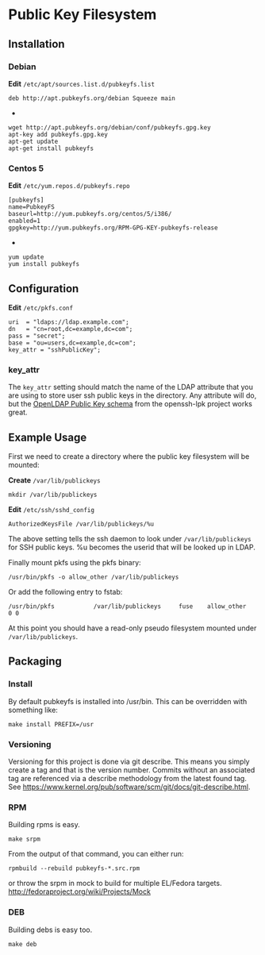 # Public Key Filesystem

## Installation

### Debian

**Edit** `/etc/apt/sources.list.d/pubkeyfs.list`

    deb http://apt.pubkeyfs.org/debian Squeeze main

-

    wget http://apt.pubkeyfs.org/debian/conf/pubkeyfs.gpg.key
    apt-key add pubkeyfs.gpg.key
    apt-get update
    apt-get install pubkeyfs

### Centos 5

**Edit** `/etc/yum.repos.d/pubkeyfs.repo`

    [pubkeyfs]
    name=PubkeyFS
    baseurl=http://yum.pubkeyfs.org/centos/5/i386/
    enabled=1
    gpgkey=http://yum.pubkeyfs.org/RPM-GPG-KEY-pubkeyfs-release

-

    yum update
    yum install pubkeyfs


## Configuration

**Edit** `/etc/pkfs.conf`

    uri  = "ldaps://ldap.example.com";
    dn   = "cn=root,dc=example,dc=com";
    pass = "secret";
    base = "ou=users,dc=example,dc=com";
    key_attr = "sshPublicKey";


### key_attr
The `key_attr` setting should match the name of the LDAP attribute that you are
using to store user ssh public keys in the directory. Any attribute will do, but
the [OpenLDAP Public Key schema](http://code.google.com/p/openssh-lpk/source/browse/trunk/schemas/openssh-lpk_openldap.schema)
from the openssh-lpk project works great.

## Example Usage

First we need to create a directory where the public key filesystem will be
mounted:

**Create** `/var/lib/publickeys`

    mkdir /var/lib/publickeys

**Edit** `/etc/ssh/sshd_config`

    AuthorizedKeysFile /var/lib/publickeys/%u

The above setting tells the ssh daemon to look under `/var/lib/publickeys` for
SSH public keys. %u becomes the userid that will be looked up in LDAP.

Finally mount pkfs using the pkfs binary:

    /usr/bin/pkfs -o allow_other /var/lib/publickeys

Or add the following entry to fstab:

    /usr/bin/pkfs           /var/lib/publickeys     fuse    allow_other     0 0

At this point you should have a read-only pseudo filesystem mounted under
`/var/lib/publickeys`.


## Packaging

### Install

By default pubkeyfs is installed into /usr/bin. This can be overridden with
something like:

    make install PREFIX=/usr

### Versioning

Versioning for this project is done via git describe. This means you simply
create a tag and that is the version number.  Commits without an associated tag
are referenced via a describe methodology from the latest found tag. See
https://www.kernel.org/pub/software/scm/git/docs/git-describe.html.

### RPM
Building rpms is easy.

    make srpm

From the output of that command, you can either run:

    rpmbuild --rebuild pubkeyfs-*.src.rpm

or throw the srpm in mock to build for multiple EL/Fedora targets.
http://fedoraproject.org/wiki/Projects/Mock

### DEB

Building debs is easy too.

    make deb
